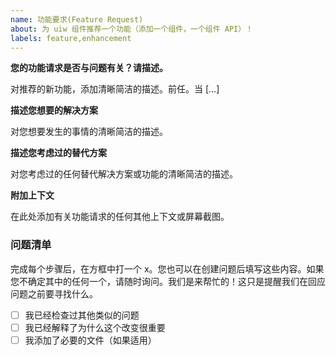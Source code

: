 ```yaml
---
name: 功能要求(Feature Request)
about: 为 uiw 组件推荐一个功能（添加一个组件，一个组件 API）！
labels: feature,enhancement
---
```


**您的功能请求是否与问题有关？请描述。**

对推荐的新功能，添加清晰简洁的描述。前任。当 [...]

**描述您想要的解决方案**

对您想要发生的事情的清晰简洁的描述。

**描述您考虑过的替代方案**

对您考虑过的任何替代解决方案或功能的清晰简洁的描述。

**附加上下文**

在此处添加有关功能请求的任何其他上下文或屏幕截图。

### 问题清单

完成每个步骤后，在方框中打一个 x。您也可以在创建问题后填写这些内容。如果您不确定其中的任何一个，请随时询问。我们是来帮忙的！这只是提醒我们在回应问题之前要寻找什么。

- [ ] 我已经检查过其他类似的问题
- [ ] 我已经解释了为什么这个改变很重要
- [ ] 我添加了必要的文件（如果适用）